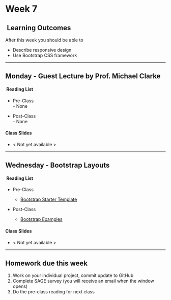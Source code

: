 # Week 7

## <i class="fa fa-star"></i>&nbsp;Learning Outcomes ###
After this week you should be able to 

- Describe responsive design
- Use Bootstrap CSS framework

---  
## Monday -  Guest Lecture by Prof. Michael Clarke

#### <i class="fa fa-book"></i>&nbsp;Reading List ###

- Pre-Class  
        - None

- Post-Class  
        - None

#### Class Slides 

- &lt; Not yet available &gt;

---  
## Wednesday -  Bootstrap Layouts

#### <i class="fa fa-book"></i>&nbsp;Reading List ###

- Pre-Class
    - [Bootstrap Starter Template](http://getbootstrap.com/examples/jumbotron/)

- Post-Class
    - [Bootstrap Examples](http://getbootstrap.com/getting-started/#examples)

#### Class Slides 
- &lt; Not yet available &gt;

---  

## Homework due this week ###
1. Work on your individual project, commit update to GitHub
5. Complete SAGE survey (you will receive an email when the window opens)
6. Do the pre-class reading for next class
